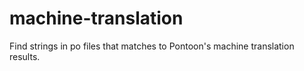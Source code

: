 # machine-translation
Find strings in po files that matches to Pontoon's machine translation results.
